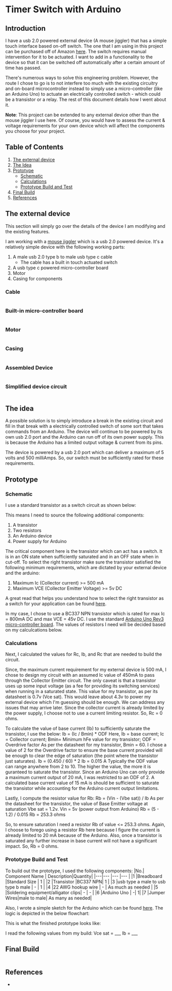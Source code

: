 # Timer Switch with Arduino

## Introduction

I have a usb 2.0 powered external device (A mouse jiggler) that has a simple touch interface based on-off switch. The one that I am using in this project can be purchased off of Amazon [here](https://www.amazon.com/Undetectable-Mover-Parts-Software-Automatically/dp/B08GPGZ4Z6/ref=sr_1_5?keywords=mouse+jiggers&qid=1687389928&sprefix=mouse+jigger%2Caps%2C141&sr=8-5). The switch requires manual intervention for it to be actuated. I want to add in a functionality to the device so that it can be switched off automatically after a certain amount of time has passed.

There's numerous ways to solve this engineering problem. However, the route I chose to go is to not interfere too much with the existing circuitry and on-board microcontroller instead to simply use a micro-controller (like an Arduino Uno) to actuate an electrically controlled switch - which could be a transistor or a relay. The rest of this document details how I went about it.

**Note**: This project can be extended to any external device other than the mouse jiggler I use here. Of course, you would have to assess the current & voltage requirements for your own device which will affect the components you choose for your project.

## Table of Contents

1. [The external device](#the-external-device)
2. [The Idea](#the-idea)
3. [Prototype](#prototype)
    * [Schematic](#schematic)
    * [Calculations](#calculations)
    * [Prototype Build and Test](#prototype-build-and-test)
4. [Final Build](#final-build)
3. [References](#references)

## The external device
This section will simply go over the details of the device I am modifying and the existing features.

I am working with a [mouse jiggler](https://www.amazon.com/Undetectable-Mover-Parts-Software-Automatically/dp/B08GPGZ4Z6/ref=sr_1_5?keywords=mouse+jiggers&qid=1687389928&sprefix=mouse+jigger%2Caps%2C141&sr=8-5) which is a usb 2.0 powered device. It's a relatively simple device with the following working parts:
1. A male usb 2.0 type b to male usb type c cable
    * The cable has a built in touch actuated switch
3. A usb type c powered micro-controller board
4. Motor
5. Casing for components

### Cable
<img src="">

### Built-in micro-controller board
<img src="">

### Motor
<img src="">

### Casing
<img src="">

### Assembled Device
<img src="">

### Simplified device circuit
<img src="">

## The idea
A possible solution is to simply introduce a break in the existing circuit and fill in that break with a electrically controlled switch of some sort that takes commands from an Arduino. The device will continue to be powered by its own usb 2.0 port and the Arduino can run off of its own power supply. This is because the Arduino has a limited output voltage & current from its pins.

The device is powered by a usb 2.0 port which can deliver a maximum of 5 volts and 500 milliAmps. So, our switch must be sufficiently rated for these requirements.

## Prototype

### Schematic

I use a standard transistor as a switch circuit as shown below:
<img src="">

This means I need to source the following additional components:
1. A transistor
2. Two resistors
3. An Arduino device
4. Power supply for Arduino

The critical component here is the transistor which can act has a switch. It is in an ON state when sufficiently saturated and in an OFF state when in cut-off. To select the right transistor make sure the transistor satisfied the following minimum requirements, which are dictated by your external device and the arduino:
1. Maximum Ic (Collector current) >= 500 mA
2. Maximum VCE (Collector Emitter Voltage) >= 5v DC

A great read that helps you understand how to select the right transistor as a switch for your application can be found [here](https://www.nutsvolts.com/?/magazine/article/may2015_Secura).

In my case, I chose to use a BC337 NPN transistor which is rated for max Ic = 800mA DC and max VCE = 45v DC. I use the standard [Arduino Uno Rev3 micro-controller board](https://store-usa.arduino.cc/products/arduino-uno-rev3?selectedStore=us). The values of resistors I need will be decided based on my calculcations below.

### Calculations

Next, I calculated the values for Rc, Ib, and Rc that are needed to build the circuit.

Since, the maximum current requirement for my external device is 500 mA, I chose to design my circuit with an assumed Ic value of 450mA to pass through the Collector Emitter circuit. The only caveat is that a transistor uses up some input voltage (as a fee for providing its switching services) when running in a saturated state. This value for my transistor, as per its datasheet is 0.7v (Vce sat). This would leave about 4.3v to power my external device which I'm guessing should be enough. We can address any issues that may arrive later.
Since the collector current is already limited by the power supply, I choose not to use a current limiting resistor. So, Rc = 0 ohms.

To calculate the value of base current (Ib) to sufficiently saturate the transistor, I use the below:
Ib = (Ic / Bmin) * ODF
Here, Ib = base current; Ic = Collector current; Bmin= Minimum hFe value for my transistor; ODF = Overdrive factor
As per the datasheet for my transistor, Bmin = 60. I chose a value of 2 for the Overdrive factor to ensure the base current provided will be enough to clear the edge of saturation (the point where the transistor just saturates).
Ib = (0.450 / 60) * 2
Ib = 0.015 A
Typically the ODF value can range anywhere from 2 to 10. The higher the value, the more it is guranteed to saturate the transistor. Since an Arduino Uno can only provide a maximum current output of 20 mA, I was restricted to an ODF of 2. A calculated base current value of 15 mA is should be sufficient to saturate the transistor while accounting for the Arduino current output limitations.

Lastly, I compute the resistor value for Rb:
Rb = (Vin - (Vbe sat)) / Ib
As per the datasheet for the transistor, the value of Base Emitter voltage at saturation Vbe sat = 1.2v.
Vin = 5v (power output from Arduino)
Rb = (5 - 1.2) / 0.015
Rb = 253.3 ohms

So, to ensure saturation I need a resistor Rb of value <= 253.3 ohms. Again, I choose to forego using a resistor Rb here because I figure the current is already limited to 20 mA because of the Arduino. Also, once a transistor is saturated any further increase in base current will not have a significant impact. So, Rb = 0 ohms.

### Prototype Build and Test

To build out the prototype, I used the following components:
|No.| Component Name | Description|Quantity|
|---|---             |---         |---     |
|1  |Breadboard      |Standard Size | 1 |
|2  |Transistor      |BC337 NPN| 1 |
|3  |usb type a male to usb type b male | - | 1 |
|4  |22 AWG hookup wire | - | As much as needed |
|5  |Soldering equipment/alligator clips| - | - |
|6  |Arduino Uno     | -| 1|
|7  |Jumper Wires|male to male| As many as needed|

Also, I wrote a simple sketch for the Arduino which can be found [here](https://github.com/arku22/arduino_switch/blob/master/main/main.ino). The logic is depicted in the below flowchart:

This is what the finished prototype looks like:
<img src="">

I read the following values from my build:
Vce sat = ___
Ib = ___

## Final Build

<img src="">

## References

- 
